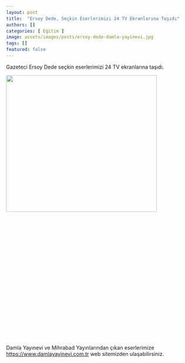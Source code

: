 ```yaml
---
layout: post
title:  "Ersoy Dede, Seçkin Eserlerimizi 24 TV Ekranlarına Taşıdı"
authors: []
categories: [ Eğitim ]
image: assets/images/posts/ersoy-dede-damla-yayinevi.jpg
tags: []
featured: false
---
```

Gazeteci Ersoy Dede seçkin eserlerimizi 24 TV ekranlarına taşıdı.

<img class="alignnone wp-image-1639" src="assets/images/posts/ersoydede.jpg" alt="" width="410" height="373" srcset="assets/images/posts/ersoydede.jpg 454w, assets/images/posts/ersoydede-300x273.jpg 300w" sizes="(max-width: 410px) 100vw, 410px" /> 

<div style="position: relative; height: 0; padding-bottom: 56.25%;">
</div>

&nbsp;

&nbsp;

Damla Yayınevi ve Mihrabad Yayınlarından çıkan eserlerimize <a href="https://www.damlayayinevi.com.tr" target="_blank" rel="noopener noreferrer">https://www.damlayayinevi.com.tr</a> web sitemizden ulaşabilirsiniz.